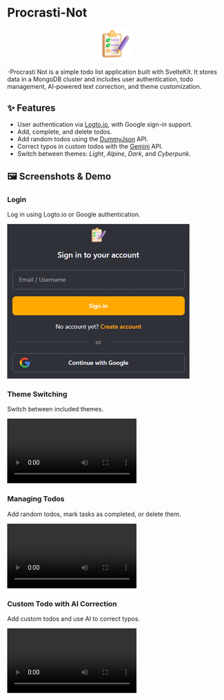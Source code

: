 # Procrasti-Not

<div style="text-align:center;">
  <img src="./static/favicon256.png" alt="Procrasti Not logo" style="width:15%;" />
</div>

-Procrasti Not is a simple todo list application built with SvelteKit. It stores data in a MongoDB cluster and includes user authentication, todo management, AI-powered text correction, and theme customization.

## ✨ Features

- User authentication via [Logto.io](https://docs.logto.io/introduction), with Google sign-in support.
- Add, complete, and delete todos.
- Add random todos using the [DummyJson](https://dummyjson.com/docs/todos) API.
- Correct typos in custom todos with the [Gemini](https://ai.google.dev/gemini-api/docs) API.
- Switch between themes: _Light_, _Alpine_, _Dark_, and _Cyberpunk_.

## 🖼️ Screenshots & Demo

### Login

Log in using Logto.io or Google authentication.

![Logto login splash-page](static/readme/logto.png)

### Theme Switching

Switch between included themes.

![Rotate through theme](static/readme/rotate-theme.mp4)

### Managing Todos

Add random todos, mark tasks as completed, or delete them.

![Interact with todo](static/readme/random-todo.mp4)

### Custom Todo with AI Correction

Add custom todos and use AI to correct typos.

![Add and correct custom todo](static/readme/add-todo.mp4)
